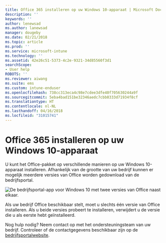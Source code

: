 ```yaml
---
title: Office 365 installeren op uw Windows 10-apparaat | Microsoft Docs
description: ''
keywords: ''
author: lenewsad
ms.author: lanewsad
manager: dougeby
ms.date: 02/21/2018
ms.topic: article
ms.prod: ''
ms.service: microsoft-intune
ms.technology: ''
ms.assetid: 42e26c51-5373-4c2e-9321-34d85560f3d1
searchScope:
- User help
ROBOTS: ''
ms.reviewer: aiwang
ms.suite: ems
ms.custom: intune-enduser
ms.openlocfilehash: 738cc313eca4c98e7cdee3dfe40f705630244a9f
ms.sourcegitcommit: 5eba4bad151be32346aedc7cbb0333d71934f8cf
ms.translationtype: HT
ms.contentlocale: nl-NL
ms.lasthandoff: 04/16/2018
ms.locfileid: "31015741"
---
```

# <a name="installing-office-365-on-your-windows-10-device"></a>Office 365 installeren op uw Windows 10-apparaat

U kunt het Office-pakket op verschillende manieren op uw Windows 10-apparaat installeren. Afhankelijk van de grootte van uw bedrijf kunnen er mogelijk meerdere versies van Office worden gedownload van de bedrijfsportal.

![De bedrijfsportal-app voor Windows 10 met twee versies van Office naast elkaar.](./media/multiple-office-installs-cp-win10.png)

Als uw bedrijf Office beschikbaar stelt, moet u slechts één versie van Office installeren. Als u beide versies probeert te installeren, verwijdert u de versie die u als eerste hebt geïnstalleerd.

Nog hulp nodig? Neem contact op met het ondersteuningsteam van uw bedrijf. Controleer of de contactgegevens beschikbaar zijn op de [bedrijfsportalwebsite](https://portal.manage.microsoft.com#HelpDeskDialog).
